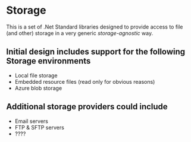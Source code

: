 # Storage
This is a set of .Net Standard libraries designed to provide access to file (and other) storage in a very generic _storage-agnostic_ way.

## Initial design includes support for the following Storage environments
- Local file storage
- Embedded resource files (read only for obvious reasons)
- Azure blob storage

## Additional storage providers could include
- Email servers
- FTP & SFTP servers
- ????
